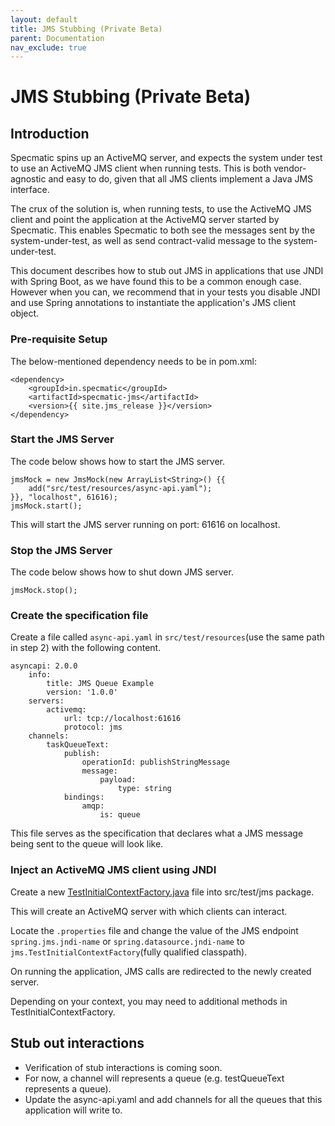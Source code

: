 ```yaml
---
layout: default
title: JMS Stubbing (Private Beta)
parent: Documentation
nav_exclude: true
---
```


# JMS Stubbing (Private Beta)

## Introduction

Specmatic spins up an ActiveMQ server, and expects the system under test to use an ActiveMQ JMS client when running tests. This is both vendor-agnostic and easy to do, given that all JMS clients implement a Java JMS interface.

The crux of the solution is, when running tests, to use the ActiveMQ JMS client and point the application at the ActiveMQ server started by Specmatic. This enables Specmatic to both see the messages sent by the system-under-test, as well as send contract-valid message to the system-under-test.

This document describes how to stub out JMS in applications that use JNDI with Spring Boot, as we have found this to be a common enough case. However when you can, we recommend that in your tests you disable JNDI and use Spring annotations to instantiate the application's JMS client object.

### Pre-requisite Setup

The below-mentioned dependency needs to be in pom.xml:

```
<dependency>
    <groupId>in.specmatic</groupId>
    <artifactId>specmatic-jms</artifactId>
    <version>{{ site.jms_release }}</version>
</dependency>
```    

### Start the JMS Server

The code below shows how to start the JMS server.

```
jmsMock = new JmsMock(new ArrayList<String>() {{
    add("src/test/resources/async-api.yaml");
}}, "localhost", 61616);
jmsMock.start();
```

This will start the JMS server running on port: 61616 on localhost.

### Stop the JMS Server

The code below shows how to shut down JMS server.

```
jmsMock.stop();
```

### Create the specification file

Create a file called `async-api.yaml` in `src/test/resources`(use the same path in step 2) with
the following content.

```
asyncapi: 2.0.0
    info:
        title: JMS Queue Example
        version: '1.0.0'
    servers:
        activemq:
            url: tcp://localhost:61616
            protocol: jms
    channels:
        taskQueueText:
            publish:
                operationId: publishStringMessage
                message:
                    payload:
                        type: string
            bindings:
                amqp:
                    is: queue
```

This file serves as the specification that declares what a JMS message being sent to the queue will look like.

### Inject an ActiveMQ JMS client using JNDI

Create a new [TestInitialContextFactory.java](jms-stub-code/TestInitialContextFactory.java) file into src/test/jms package.

This will create an ActiveMQ server with which clients can interact.

Locate the `.properties` file and change the value of the JMS endpoint `spring.jms.jndi-name` or `spring.datasource.jndi-name` to `jms.TestInitialContextFactory`(fully qualified classpath).

On running the application, JMS calls are redirected to the newly created server.

Depending on your context, you may need to additional methods in TestInitialContextFactory.

## Stub out interactions

* Verification of stub interactions is coming soon.
* For now, a channel will represents a queue (e.g. testQueueText represents a queue).
* Update the async-api.yaml and add channels for all the queues that this application will write to.
